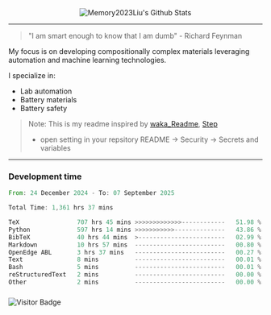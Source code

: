 <div align="center">
    <img align="center" src="https://github-readme-stats.vercel.app/api?username=Memory2023Liu&show_icons=true&count_private=true&hide_border=true" alt="Memory2023Liu's Github Stats"></img>
</div>

---

> "I am smart enough to know that I am dumb" - Richard Feynman 

My focus is on developing compositionally complex materials leveraging automation and machine learning technologies.

I specialize in:
- Lab automation
- Battery materials
- Battery safety

> Note: This is my readme inspired by [waka_Readme](https://github.com/marketplace/actions/waka-readme), [Step](https://github.com/orgs/community/discussions/116451)
> - open setting in your repsitory README -> Security -> Secrets and variables

---

### Development time
<!--START_SECTION:waka-->

```rust
From: 24 December 2024 - To: 07 September 2025

Total Time: 1,361 hrs 37 mins

TeX                707 hrs 45 mins >>>>>>>>>>>>>------------   51.98 %
Python             597 hrs 14 mins >>>>>>>>>>>--------------   43.86 %
BibTeX             40 hrs 44 mins  >------------------------   02.99 %
Markdown           10 hrs 57 mins  -------------------------   00.80 %
OpenEdge ABL       3 hrs 37 mins   -------------------------   00.27 %
Text               8 mins          -------------------------   00.01 %
Bash               5 mins          -------------------------   00.01 %
reStructuredText   2 mins          -------------------------   00.00 %
Other              2 mins          -------------------------   00.00 %
```

<!--END_SECTION:waka-->

### 

![Visitor Badge](https://visitor-badge.laobi.icu/badge?page_id=Memory2023Liu.Memory2023Liu)
